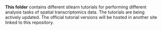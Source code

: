 **This folder** contains different stlearn tutorials for performing different analysis tasks of spatial transcriptomics data. The tutorials are being actively updated. The official tutorial versions will be hosted in another site linked to this repository. 
